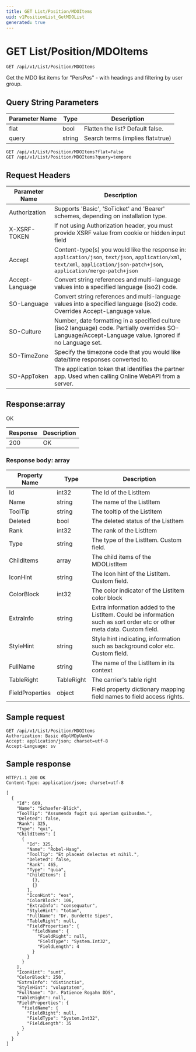 ```yaml
---
title: GET List/Position/MDOItems
uid: v1PositionList_GetMDOList
generated: true
---
```


# GET List/Position/MDOItems

```http
GET /api/v1/List/Position/MDOItems
```

Get the MDO list items for "PersPos" - with headings and filtering by user group.







## Query String Parameters

| Parameter Name | Type |  Description |
|----------------|------|--------------|
| flat | bool |  Flatten the list? Default false. |
| query | string |  Search terms (implies flat=true) |

```http
GET /api/v1/List/Position/MDOItems?flat=False
GET /api/v1/List/Position/MDOItems?query=tempore
```


## Request Headers

| Parameter Name | Description |
|----------------|-------------|
| Authorization  | Supports 'Basic', 'SoTicket' and 'Bearer' schemes, depending on installation type. |
| X-XSRF-TOKEN   | If not using Authorization header, you must provide XSRF value from cookie or hidden input field |
| Accept         | Content-type(s) you would like the response in: `application/json`, `text/json`, `application/xml`, `text/xml`, `application/json-patch+json`, `application/merge-patch+json` |
| Accept-Language | Convert string references and multi-language values into a specified language (iso2) code. |
| SO-Language | Convert string references and multi-language values into a specified language (iso2) code. Overrides Accept-Language value. |
| SO-Culture | Number, date formatting in a specified culture (iso2 language) code. Partially overrides SO-Language/Accept-Language value. Ignored if no Language set. |
| SO-TimeZone | Specify the timezone code that you would like date/time responses converted to. |
| SO-AppToken | The application token that identifies the partner app. Used when calling Online WebAPI from a server. |


## Response:array

OK

| Response | Description |
|----------------|-------------|
| 200 | OK |

### Response body: array

| Property Name | Type |  Description |
|----------------|------|--------------|
| Id | int32 | The Id of the ListItem |
| Name | string | The name of the ListItem |
| ToolTip | string | The tooltip of the ListItem |
| Deleted | bool | The deleted status of the ListItem |
| Rank | int32 | The rank of the ListItem |
| Type | string | The type of the ListItem. Custom field. |
| ChildItems | array | The child items of the MDOListItem |
| IconHint | string | The Icon hint of the ListItem. Custom field. |
| ColorBlock | int32 | The color indicator of the ListItem color block |
| ExtraInfo | string | Extra information added to the ListItem. Could be information such as sort order etc or other meta data. Custom field. |
| StyleHint | string | Style hint indicating, information such as background color etc. Custom field. |
| FullName | string | The name of the ListItem in its context |
| TableRight | TableRight | The carrier's table right |
| FieldProperties | object | Field property dictionary mapping field names to field access rights. |

## Sample request

```http!
GET /api/v1/List/Position/MDOItems
Authorization: Basic dGplMDpUamUw
Accept: application/json; charset=utf-8
Accept-Language: sv
```

## Sample response

```http_
HTTP/1.1 200 OK
Content-Type: application/json; charset=utf-8

[
  {
    "Id": 669,
    "Name": "Schaefer-Blick",
    "ToolTip": "Assumenda fugit qui aperiam quibusdam.",
    "Deleted": false,
    "Rank": 325,
    "Type": "qui",
    "ChildItems": [
      {
        "Id": 325,
        "Name": "Robel-Haag",
        "ToolTip": "Et placeat delectus et nihil.",
        "Deleted": false,
        "Rank": 465,
        "Type": "quia",
        "ChildItems": [
          {},
          {}
        ],
        "IconHint": "eos",
        "ColorBlock": 106,
        "ExtraInfo": "consequatur",
        "StyleHint": "totam",
        "FullName": "Dr. Burdette Sipes",
        "TableRight": null,
        "FieldProperties": {
          "fieldName": {
            "FieldRight": null,
            "FieldType": "System.Int32",
            "FieldLength": 4
          }
        }
      }
    ],
    "IconHint": "sunt",
    "ColorBlock": 250,
    "ExtraInfo": "distinctio",
    "StyleHint": "voluptatem",
    "FullName": "Dr. Patience Rogahn DDS",
    "TableRight": null,
    "FieldProperties": {
      "fieldName": {
        "FieldRight": null,
        "FieldType": "System.Int32",
        "FieldLength": 35
      }
    }
  }
]
```